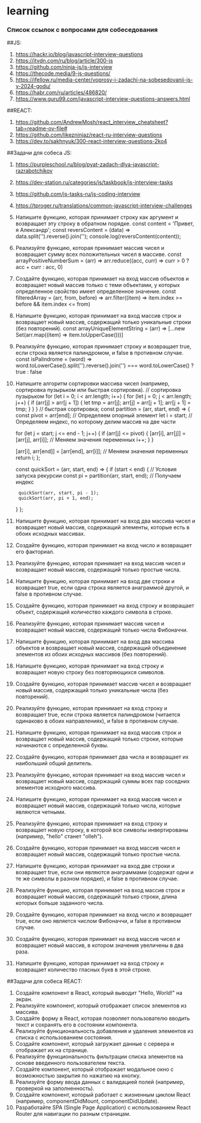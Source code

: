 # learning

### Список ссылок с вопросами для собеседования

  ##JS:
  1. https://hackr.io/blog/javascript-interview-questions
  2. https://itvdn.com/ru/blog/article/300-js
  3. https://github.com/ninja-js/js-interview
  4. https://thecode.media/9-js-questions/
  5. https://ifellow.ru/media-center/voprosy-i-zadachi-na-sobesedovanii-js-v-2024-godu/
  6. https://habr.com/ru/articles/486820/
  7. https://www.guru99.com/javascript-interview-questions-answers.html

  ##REACT:
  1. https://github.com/AndrewMosh/react_interview_cheatsheet?tab=readme-ov-file#
  2. https://github.com/likezninjaz/react-ru-interview-questions
  3. https://dev.to/sakhnyuk/300-react-interview-questions-2ko4

  ##Задачи для собеса JS:
  1. https://purpleschool.ru/blog/pyat-zadach-dlya-javascript-razrabotchikov
  2. https://dev-station.ru/categories/js/taskbook/js-interview-tasks
  3. https://github.com/js-tasks-ru/js-coding-interview
  4. https://tproger.ru/translations/common-javascript-interview-challenges

  1. Напишите функцию, которая принимает строку как аргумент и возвращает эту строку в обратном порядке.
     const content = 'Привет, я Александр';
     const reversContent = (data) => data.split('').reverse().join('');
     console.log(reversContent(content));

  2. Реализуйте функцию, которая принимает массив чисел и возвращает сумму всех положительных чисел в массиве.
const arrayPositiveNumberSum = (arr) =>
                  arr.reduce((acc, curr) => curr > 0 ? acc + curr : acc, 0)
  
  4. Создайте функцию, которая принимает на вход массив объектов и возвращает новый массив только с теми объектами, у которых определенное свойство имеет определенное значение.
     const filteredArray = (arr, from, before) => arr.filter((item) => item.index >= before && item.index <= from)

  5. Напишите функцию, которая принимает на вход массив строк и возвращает новый массив, содержащий только уникальные строки (без повторений).
     const arrayUniqueElementString = (arr) => [...new Set(arr.map((item) => item.toUpperCase()))]
  
  6. Реализуйте функцию, которая принимает строку и возвращает true, если строка является палиндромом, и false в противном случае.
     const isPalindrome = (word) => word.toLowerCase().split('').reverse().join('') === word.toLowerCase() ? true : false
  
  7. Напишите алгоритм сортировки массива чисел (например, сортировка пузырьком или быстрая сортировка).
     // сортировка пузырьком
      for (let i = 0; i < arr.length; i++) {
          for (let j = 0; j < arr.length; j++) {
              if (arr[j] > arr[j + 1]) {
                  let tmp = arr[j];
                  arr[j] = arr[j + 1];
                  arr[j + 1] = tmp;
              }
          }
      }
      // быстрая сортировка;
      const partition = (arr, start, end) => {
        const pivot = arr[end]; // Определяем опорный элемент
        let i = start; // Определяем индекс, по которому делим массив на две части
      
        for (let j = start; j <= end - 1; j++) {
          if (arr[j] <= pivot) {
            [arr[i], arr[j]] = [arr[j], arr[i]]; // Меняем значения переменных
            i++;
          }
        }
      
        [arr[i], arr[end]] = [arr[end], arr[i]]; // Меняем значения переменных
        return i;
      };
      
      const quickSort = (arr, start, end) => {
        if (start < end) { // Условия запуска рекурсии
          const pi = partition(arr, start, end); // Получаем индекс
      
          quickSort(arr, start, pi - 1);
          quickSort(arr, pi + 1, end);
        }
      };
     
  9. Напишите функцию, которая принимает на вход два массива чисел и возвращает новый массив, содержащий элементы, которые есть в обоих исходных массивах.

  10. Создайте функцию, которая принимает на вход число и возвращает его факториал.
  
  11. Реализуйте функцию, которая принимает на вход массив чисел и возвращает новый массив, содержащий только простые числа.
  
  12. Напишите функцию, которая принимает на вход две строки и возвращает true, если одна строка является анаграммой другой, и false в противном случае.
  
  13. Создайте функцию, которая принимает на вход строку и возвращает объект, содержащий количество каждого символа в строке.
  
  14. Реализуйте функцию, которая принимает массив чисел и возвращает новый массив, содержащий только числа Фибоначчи.
  
  15. Напишите функцию, которая принимает на вход два массива объектов и возвращает новый массив, содержащий объединение элементов из обоих исходных массивов (без повторений).

  16. Напишите функцию, которая принимает на вход строку и возвращает новую строку без повторяющихся символов.

  17. Создайте функцию, которая принимает массив чисел и возвращает новый массив, содержащий только уникальные числа (без повторений).
  
  18. Реализуйте функцию, которая принимает на вход строку и возвращает true, если строка является палиндромом (читается одинаково в обоих направлениях), и false в противном случае.
  
  19. Напишите функцию, которая принимает на вход массив строк и возвращает новый массив, содержащий только строки, которые начинаются с определенной буквы.
  
  20. Создайте функцию, которая принимает два числа и возвращает их наибольший общий делитель.
  
  21. Реализуйте функцию, которая принимает на вход массив чисел и возвращает новый массив, содержащий суммы всех пар соседних элементов исходного массива.

  22. Напишите функцию, которая принимает на вход массив чисел и возвращает новый массив, содержащий только числа, которые являются четными.

  23. Реализуйте функцию, которая принимает на вход строку и возвращает новую строку, в которой все символы инвертированы (например, "hello" станет "olleh").
  
  24. Создайте функцию, которая принимает на вход массив чисел и возвращает новый массив, содержащий только простые числа.
  
  25. Напишите функцию, которая принимает на вход две строки и возвращает true, если они являются анаграммами (содержат одни и те же символы в разном порядке), и false в противном случае.
  
  26. Реализуйте функцию, которая принимает на вход массив строк и возвращает новый массив, содержащий только строки, длина которых больше заданного числа.
  
  27. Создайте функцию, которая принимает на вход число и возвращает true, если оно является числом Фибоначчи, и false в противном случае.

  28. Создайте функцию, которая принимает на вход массив чисел и возвращает новый массив, в котором значения увеличены в два раза.

  29. Напишите функцию, которая принимает на вход строку и возвращает количество гласных букв в этой строке.

  ##Задачи для собеса REACT:
  1. Создайте компонент в React, который выводит "Hello, World!" на экран.
  2. Реализуйте компонент, который отображает список элементов из массива.
  3. Создайте форму в React, которая позволяет пользователю вводить текст и сохранять его в состоянии компонента.
  4. Реализуйте функциональность добавления и удаления элементов из списка с использованием состояния.
  5. Создайте компонент, который загружает данные с сервера и отображает их на странице.
  6. Реализуйте функциональность фильтрации списка элементов на основе введенного пользователем текста.
  7. Создайте компонент, который отображает модальное окно с возможностью закрытия по нажатию на кнопку.
  8. Реализуйте форму ввода данных с валидацией полей (например, проверкой на заполненность).
  9. Создайте компонент, который работает с жизненным циклом React (например, componentDidMount, componentDidUpdate).
  10. Разработайте SPA (Single Page Application) с использованием React Router для навигации по разным страницам.

  
